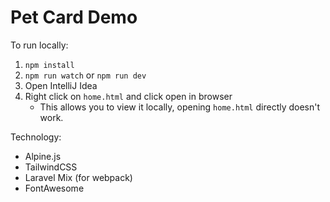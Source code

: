 # Pet Card Demo

To run locally:
1. `npm install`
1. `npm run watch` or `npm run dev`
1. Open IntelliJ Idea
1. Right click on `home.html` and click open in browser
    * This allows you to view it locally, opening `home.html` directly doesn't work.
    
Technology:
* Alpine.js
* TailwindCSS
* Laravel Mix (for webpack)
* FontAwesome
